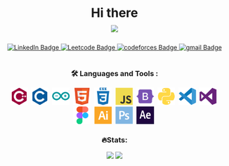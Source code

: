 
<div align="center">
<h1>
  Hi there
  <div>
  <img src="https://media.giphy.com/media/hvRJCLFzcasrR4ia7z/giphy.gif" style="width:12px" />
    </div>
</h1>

<div id="badges">
  <a href="https://www.linkedin.com/in/aliaagheis/">
    <img src="https://img.shields.io/badge/LinkedIn-blue?style=for-the-badge&logo=linkedin&logoColor=white" alt="LinkedIn Badge"/>
  </a>
  <a href="https://leetcode.com/aliaagheis/">
    <img src="https://img.shields.io/badge/leetcode-orange?logo=leetcode&logoColor=white&style=for-the-badge" alt="Leetcode Badge"/>
  </a>
  <a href="https://codeforces.com/profile/aliaagheis">
    <img src="https://img.shields.io/badge/codeforces-blue?logo=codeforces&logoColor=white&style=for-the-badge" alt="codeforces Badge"/>
  </a>
  <a href="mailto:aliaagheis@gmail.com">
    <img src="https://img.shields.io/badge/gmail-red?logo=gmail&logoColor=white&style=for-the-badge" alt="gmail Badge"/>
  </a>
</div>

  <img src="https://komarev.com/ghpvc/?username=aliaagheisX&style=flat-square&color=blue" alt=""/>

### :hammer_and_wrench: Languages and Tools :
<div>
  <img src="https://github.com/devicons/devicon/blob/master/icons/cplusplus/cplusplus-plain.svg" title="c++" alt="c++" width="40" height="40"/>&nbsp;
  <img src="https://github.com/devicons/devicon/blob/master/icons/c/c-plain.svg" title="c" alt="c" width="40" height="40"/>&nbsp;
  <img src="https://github.com/devicons/devicon/blob/master/icons/arduino/arduino-original.svg" title="arduino"  alt="arduino" width="40" height="40"/>&nbsp;
  <img src="https://github.com/devicons/devicon/blob/master/icons/html5/html5-original.svg" title="HTML5" alt="HTML" width="40" height="40"/>&nbsp;
  <img src="https://github.com/devicons/devicon/blob/master/icons/css3/css3-plain-wordmark.svg"  title="CSS3" alt="CSS" width="40" height="40"/>&nbsp;
  <img src="https://github.com/devicons/devicon/blob/master/icons/javascript/javascript-original.svg" title="JavaScript" alt="JavaScript" width="40" height="40"/>&nbsp;
  <img src="https://github.com/devicons/devicon/blob/master/icons/bootstrap/bootstrap-plain.svg" title="bootstrap" alt="bootstrap" width="40" height="40"/>&nbsp;
  <img src="https://github.com/devicons/devicon/blob/master/icons/python/python-plain.svg" title="python" alt="python" width="40" height="40"/>&nbsp;
  <img src="https://github.com/devicons/devicon/blob/master/icons/vscode/vscode-original.svg" title="vscode" alt="vscode" width="40" height="40"/>&nbsp;
  <img src="https://github.com/devicons/devicon/blob/master/icons/visualstudio/visualstudio-plain.svg" title="visualstudio" alt="visualstudio " width="40" height="40"/>&nbsp;
  <img src="https://github.com/devicons/devicon/blob/master/icons/figma/figma-original.svg" title="figma" alt="figma" width="40" height="40"/>&nbsp;
  <img src="https://github.com/devicons/devicon/blob/master/icons/illustrator/illustrator-plain.svg" title="illustrator" alt="illustrator" width="40" height="40"/>&nbsp;
  <img src="https://github.com/devicons/devicon/blob/master/icons/photoshop/photoshop-plain.svg" title="photoshop" alt="photoshop" width="40" height="40"/>&nbsp;
  <img src="https://github.com/devicons/devicon/blob/master/icons/aftereffects/aftereffects-plain.svg" title="aftereffects" alt="aftereffects" width="40" height="40"/>&nbsp;
 </div>
  
### 🔥Stats:
  <img src="http://github-readme-streak-stats.herokuapp.com?user=aliaagheisX&theme=radical&hide_border=false&date_format=M%20j%5B%2C%20Y%5D" />
  
  <img src="https://github-readme-stats.vercel.app/api?username=aliaagheisX&show_icons=true&theme=radical" />
  
</div>
